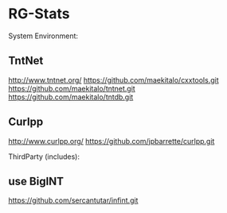 # RG-Stats

System Environment:

TntNet
----------
http://www.tntnet.org/
https://github.com/maekitalo/cxxtools.git
https://github.com/maekitalo/tntnet.git
https://github.com/maekitalo/tntdb.git

Curlpp
------------
http://www.curlpp.org/
https://github.com/jpbarrette/curlpp.git


ThirdParty (includes):

use BigINT
------------
https://github.com/sercantutar/infint.git
